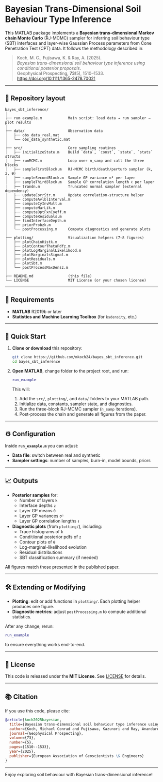 # Bayesian Trans-Dimensional Soil Behaviour Type Inference

This MATLAB package implements a **Bayesian trans-dimensional Markov chain Monte Carlo** (RJ-MCMC) sampler for inferring soil behaviour type (SBT) interfaces and layer-wise Gaussian Process parameters from Cone Penetration Test (CPT) data.  It follows the methodology described in:

> Koch, M. C., Fujisawa, K. & Ray, A. (2025).  
> *Bayesian trans-dimensional soil behaviour type inference using conditional posterior proposals*.  
> Geophysical Prospecting, **73**(5), 1510–1533.  
> https://doi.org/10.1111/1365-2478.70021

---

## 📂 Repository layout

```
bayes_sbt_inference/
│
├── run_example.m            Main script: load data → run sampler → plot results
│
├── data/                    Observation data
│   ├── obs_data_real.mat
│   └── obs_data_synthetic.mat
│
├── src/                     Core sampling routines
│   ├── initializeState.m    Build `data`, `const`, `state`, `stats` structs
│   ├── runMCMC.m            Loop over n_samp and call the three blocks
│   ├── sampleFirstBlock.m   RJ-MCMC birth/death/perturb sampler (k, z, θ)
│   ├── sampleSecondBlock.m  Sample GP variance σ² per layer
│   ├── sampleThirdBlock.m   Sample GP correlation length ℓ per layer
│   ├── trandn.m             Truncated normal sampler (external dependency)
│   ├── updateCorrStr.m      Update correlation‐structure helper
│   ├── computeAvlblInterval.m
│   ├── computeCyInvMult.m
│   ├── computeMarLik.m
│   ├── computeOptFxnCoeff.m
│   ├── computeResiduals.m
│   ├── findInterfaceDepth.m
│   ├── priorProbzk.m
│   └── postProcessing.m     Compute diagnostics and generate plots
│
├── plotting/                Visualization helpers (7–8 figures)
│   ├── plotChainHistk.m
│   ├── plotContourThetaPdfz.m
│   ├── plotLogMarginalLikelihood.m
│   ├── plotMarginalsSigmal.m
│   ├── plotResiduals.m
│   ├── plotSbt.m
│   └── postProcessMaxDensz.m
│
├── README.md                (this file)
└── LICENSE                  MIT License (or your chosen license)
```

---

## 🔧 Requirements

- **MATLAB** R2019b or later  
- **Statistics and Machine Learning Toolbox** (for `ksdensity`, etc.) 

---

## 🚀 Quick Start

1. **Clone or download** this repository:
   ```bash
   git clone https://github.com/mkoch24/bayes_sbt_inference.git
   cd bayes_sbt_inference
   ```

2. **Open MATLAB**, change folder to the project root, and run:
   ```matlab
   run_example
   ```

   This will:
   1. Add the `src/`, `plotting/`, and `data/` folders to your MATLAB path.
   2. Initialize data, constants, sampler state, and diagnostics.
   3. Run the three-block RJ-MCMC sampler (`n_samp` iterations).
   4. Post-process the chain and generate all figures from the paper.

---

## ⚙️ Configuration

Inside **`run_example.m`** you can adjust:

- **Data file**: switch between real and synthetic  
- **Sampler settings**: number of samples, burn-in, model bounds, priors  

---

## 📈 Outputs

- **Posterior samples** for:
  - Number of layers `k`
  - Interface depths `z`
  - Layer GP means `θ`
  - Layer GP variances `σ²`
  - Layer GP correlation lengths `ℓ`
- **Diagnostic plots** (from `plotting/`), including:
  - Trace histograms of `k`
  - Conditiional posterior pdfs of `z`
  - Contour plots of `θ` 
  - Log-marginal-likelihood evolution
  - Residual distributions
  - SBT classification summary (if needed)

All figures match those presented in the published paper.

---

## 🛠️ Extending or Modifying

- **Plotting**: edit or add functions in `plotting/`. Each plotting helper produces one figure.
- **Diagnostic metrics**: adjust `postProcessing.m` to compute additional statistics.

After any change, rerun:
```matlab
run_example
```
to ensure everything works end-to-end.

---

## 📝 License

This code is released under the **MIT License**. See [LICENSE](LICENSE) for details.

---

## 📚 Citation

If you use this code, please cite:

```bibtex
@article{koch2025bayesian,
  title={Bayesian trans-dimensional soil behaviour type inference using conditional posterior proposals},
  author={Koch, Michael Conrad and Fujisawa, Kazunori and Ray, Anandaroop},
  journal={Geophysical Prospecting},
  volume={73},
  number={5},
  pages={1510--1533},
  year={2025},
  publisher={European Association of Geoscientists \& Engineers}
}
```

---

Enjoy exploring soil behaviour with Bayesian trans-dimensional inference!
